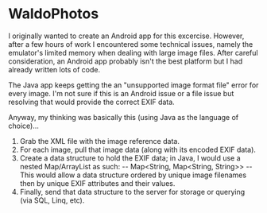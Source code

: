 # WaldoPhotos

I originally wanted to create an Android app for this excercise. However, after a few hours of work I encountered some technical issues, namely the emulator's limited memory when dealing with large image files. After careful consideration, an Android app probably isn't the best platform but I had already written lots of code.

The Java app keeps getting the an "unsupported image format file" error for every image. I'm not sure if this is an Android issue or a file issue but resolving that would provide the correct EXIF data.

Anyway, my thinking was basically this (using Java as the language of choice)...

1. Grab the XML file with the image reference data.
2. For each image, pull that image data (along with its encoded EXIF data).
3. Create a data structure to hold the EXIF data; in Java, I would use a nested Map/ArrayList as such: 
    -- Map&lt;String, Map&lt;String, String&gt;&gt; --
    This would allow a data structure ordered by unique image filenames then by unique EXIF attributes and their values.
4. Finally, send that data structure to the server for storage or querying (via SQL, Linq, etc).
